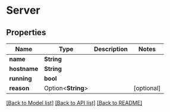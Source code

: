 # Server

## Properties

Name | Type | Description | Notes
------------ | ------------- | ------------- | -------------
**name** | **String** |  | 
**hostname** | **String** |  | 
**running** | **bool** |  | 
**reason** | Option<**String**> |  | [optional]

[[Back to Model list]](../README.md#documentation-for-models) [[Back to API list]](../README.md#documentation-for-api-endpoints) [[Back to README]](../README.md)


